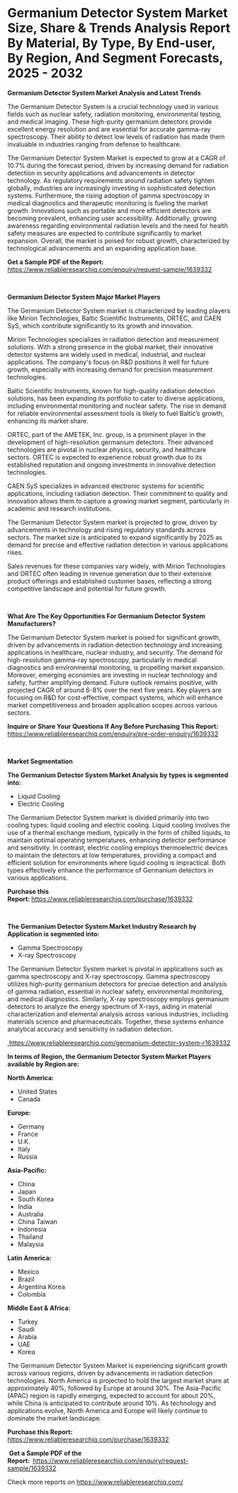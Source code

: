<p><h1>Germanium Detector System Market Size, Share & Trends Analysis Report By Material, By Type, By End-user, By Region, And Segment Forecasts, 2025 - 2032</h1></p><p><strong>Germanium Detector System Market Analysis and Latest Trends</strong></p>
<p><p>The Germanium Detector System is a crucial technology used in various fields such as nuclear safety, radiation monitoring, environmental testing, and medical imaging. These high-purity germanium detectors provide excellent energy resolution and are essential for accurate gamma-ray spectroscopy. Their ability to detect low levels of radiation has made them invaluable in industries ranging from defense to healthcare.</p><p>The Germanium Detector System Market is expected to grow at a CAGR of 10.7% during the forecast period, driven by increasing demand for radiation detection in security applications and advancements in detector technology. As regulatory requirements around radiation safety tighten globally, industries are increasingly investing in sophisticated detection systems. Furthermore, the rising adoption of gamma spectroscopy in medical diagnostics and therapeutic monitoring is fueling the market growth. Innovations such as portable and more efficient detectors are becoming prevalent, enhancing user accessibility. Additionally, growing awareness regarding environmental radiation levels and the need for health safety measures are expected to contribute significantly to market expansion. Overall, the market is poised for robust growth, characterized by technological advancements and an expanding application base.</p></p>
<p><strong>Get a Sample PDF of the Report:&nbsp;</strong> <a href="https://www.reliableresearchiq.com/enquiry/request-sample/1639332?utm_campaign=3055&utm_medium=2&utm_source=Github&utm_content=ia&utm_term=06042025&utm_id=germanium-detector-system">https://www.reliableresearchiq.com/enquiry/request-sample/1639332</a></p>
<p>&nbsp;</p>
<p><strong>Germanium Detector System Major Market Players</strong></p>
<p><p>The Germanium Detector System market is characterized by leading players like Mirion Technologies, Baltic Scientific Instruments, ORTEC, and CAEN SyS, which contribute significantly to its growth and innovation.</p><p>Mirion Technologies specializes in radiation detection and measurement solutions. With a strong presence in the global market, their innovative detector systems are widely used in medical, industrial, and nuclear applications. The company's focus on R&D positions it well for future growth, especially with increasing demand for precision measurement technologies.</p><p>Baltic Scientific Instruments, known for high-quality radiation detection solutions, has been expanding its portfolio to cater to diverse applications, including environmental monitoring and nuclear safety. The rise in demand for reliable environmental assessment tools is likely to fuel Baltic’s growth, enhancing its market share.</p><p>ORTEC, part of the AMETEK, Inc. group, is a prominent player in the development of high-resolution germanium detectors. Their advanced technologies are pivotal in nuclear physics, security, and healthcare sectors. ORTEC is expected to experience robust growth due to its established reputation and ongoing investments in innovative detection technologies.</p><p>CAEN SyS specializes in advanced electronic systems for scientific applications, including radiation detection. Their commitment to quality and innovation allows them to capture a growing market segment, particularly in academic and research institutions.</p><p>The Germanium Detector System market is projected to grow, driven by advancements in technology and rising regulatory standards across sectors. The market size is anticipated to expand significantly by 2025 as demand for precise and effective radiation detection in various applications rises.</p><p>Sales revenues for these companies vary widely, with Mirion Technologies and ORTEC often leading in revenue generation due to their extensive product offerings and established customer bases, reflecting a strong competitive landscape and potential for future growth.</p></p>
<p>&nbsp;</p>
<p><strong>What Are The Key Opportunities For Germanium Detector System Manufacturers?</strong></p>
<p><p>The Germanium Detector System market is poised for significant growth, driven by advancements in radiation detection technology and increasing applications in healthcare, nuclear industry, and security. The demand for high-resolution gamma-ray spectroscopy, particularly in medical diagnostics and environmental monitoring, is propelling market expansion. Moreover, emerging economies are investing in nuclear technology and safety, further amplifying demand. Future outlook remains positive, with projected CAGR of around 6-8% over the next five years. Key players are focusing on R&D for cost-effective, compact systems, which will enhance market competitiveness and broaden application scopes across various sectors.</p></p>
<p><strong>Inquire or Share Your Questions If Any Before Purchasing This Report:</strong> <a href="https://www.reliableresearchiq.com/enquiry/pre-order-enquiry/1639332?utm_campaign=3055&utm_medium=2&utm_source=Github&utm_content=ia&utm_term=06042025&utm_id=germanium-detector-system">https://www.reliableresearchiq.com/enquiry/pre-order-enquiry/1639332</a></p>
<p>&nbsp;</p>
<p><strong>Market Segmentation</strong></p>
<p><strong>The Germanium Detector System Market Analysis by types is segmented into:</strong></p>
<p><ul><li>Liquid Cooling</li><li>Electric Cooling</li></ul></p>
<p><p>The Germanium Detector System market is divided primarily into two cooling types: liquid cooling and electric cooling. Liquid cooling involves the use of a thermal exchange medium, typically in the form of chilled liquids, to maintain optimal operating temperatures, enhancing detector performance and sensitivity. In contrast, electric cooling employs thermoelectric devices to maintain the detectors at low temperatures, providing a compact and efficient solution for environments where liquid cooling is impractical. Both types effectively enhance the performance of Germanium detectors in various applications.</p></p>
<p><strong>Purchase this Report:&nbsp;</strong><a href="https://www.reliableresearchiq.com/purchase/1639332?utm_campaign=3055&utm_medium=2&utm_source=Github&utm_content=ia&utm_term=06042025&utm_id=germanium-detector-system">https://www.reliableresearchiq.com/purchase/1639332</a></p>
<p>&nbsp;</p>
<p><strong>The Germanium Detector System Market Industry Research by Application is segmented into:</strong></p>
<p><ul><li>Gamma Spectroscopy</li><li>X-ray Spectroscopy</li></ul></p>
<p><p>The Germanium Detector System market is pivotal in applications such as gamma spectroscopy and X-ray spectroscopy. Gamma spectroscopy utilizes high-purity germanium detectors for precise detection and analysis of gamma radiation, essential in nuclear safety, environmental monitoring, and medical diagnostics. Similarly, X-ray spectroscopy employs germanium detectors to analyze the energy spectrum of X-rays, aiding in material characterization and elemental analysis across various industries, including materials science and pharmaceuticals. Together, these systems enhance analytical accuracy and sensitivity in radiation detection.</p></p>
<p><a href="https://www.reliableresearchiq.com/germanium-detector-system-r1639332?utm_campaign=3055&utm_medium=2&utm_source=Github&utm_content=ia&utm_term=06042025&utm_id=germanium-detector-system">&nbsp;https://www.reliableresearchiq.com/germanium-detector-system-r1639332</a></p>
<p><strong>In terms of Region, the Germanium Detector System Market Players available by Region are:</strong></p>
<p>
    <p> <strong> North America: </strong>
        <ul>
            <li>United States</li>
            <li>Canada</li>
        </ul>
        </p> 
    <p> <strong> Europe: </strong>
        <ul>
            <li>Germany</li>
            <li>France</li>
            <li>U.K.</li>
            <li>Italy</li>
            <li>Russia</li>
        </ul>
        </p> 
    <p> <strong> Asia-Pacific: </strong>
        <ul>
            <li>China</li>
            <li>Japan</li>
            <li>South Korea</li>
            <li>India</li>
            <li>Australia</li>
            <li>China Taiwan</li>
            <li>Indonesia</li>
            <li>Thailand</li>
            <li>Malaysia</li>
        </ul>
        </p> 
    <p> <strong> Latin America: </strong>
        <ul>
            <li>Mexico</li>
            <li>Brazil</li>
            <li>Argentina Korea</li>
            <li>Colombia</li>
        </ul>
        </p> 
    <p> <strong> Middle East & Africa: </strong>
        <ul>
            <li>Turkey</li>
            <li>Saudi</li>
            <li>Arabia</li>
            <li>UAE</li>
            <li>Korea</li>
        </ul>
    </p>
    </p>
<p><p>The Germanium Detector System Market is experiencing significant growth across various regions, driven by advancements in radiation detection technologies. North America is projected to hold the largest market share at approximately 40%, followed by Europe at around 30%. The Asia-Pacific (APAC) region is rapidly emerging, expected to account for about 20%, while China is anticipated to contribute around 10%. As technology and applications evolve, North America and Europe will likely continue to dominate the market landscape.</p></p>
<p><strong>Purchase this Report: </strong><a href="https://www.reliableresearchiq.com/purchase/1639332?utm_campaign=3055&utm_medium=2&utm_source=Github&utm_content=ia&utm_term=06042025&utm_id=germanium-detector-system">https://www.reliableresearchiq.com/purchase/1639332</a></p>
<p>&nbsp;<strong>Get a Sample PDF of the Report:&nbsp;&nbsp;</strong><a href="https://www.reliableresearchiq.com/enquiry/request-sample/1639332?utm_campaign=3055&utm_medium=2&utm_source=Github&utm_content=ia&utm_term=06042025&utm_id=germanium-detector-system">https://www.reliableresearchiq.com/enquiry/request-sample/1639332</a></p>
<p><strong></strong></p>
<p>Check more reports on <a href="https://www.reliableresearchiq.com/?utm_campaign=3055&utm_medium=2&utm_source=Github&utm_content=ia&utm_term=06042025&utm_id=germanium-detector-system">https://www.reliableresearchiq.com/</a></p>